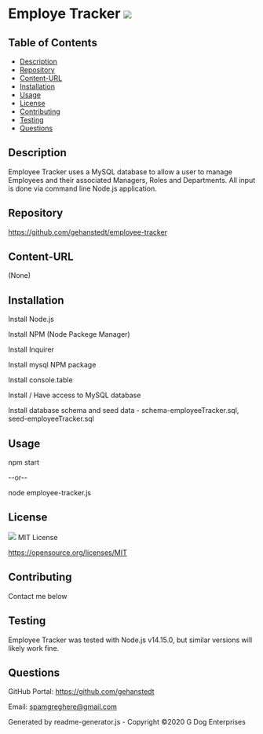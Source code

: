 # Employe Tracker <img src="https://img.shields.io/badge/License-MIT-yellow.svg">
    
## Table of Contents
* [Description](#description)
* [Repository](#repository)
* [Content-URL](#content-url)
* [Installation](#installation)
* [Usage](#usage)
* [License](#license)
* [Contributing](#contributing)
* [Testing](#testing)
* [Questions](#questions)

## Description
Employee Tracker uses a MySQL database to allow a user to manage Employees and their associated Managers, Roles and Departments.  All input is done via command line Node.js application.

## Repository
https://github.com/gehanstedt/employee-tracker

## Content-URL
(None)

## Installation
Install Node.js

Install NPM (Node Packege Manager)

Install Inquirer

Install mysql NPM package

Install console.table 

Install / Have access to MySQL database

Install database schema and seed data - schema-employeeTracker.sql, seed-employeeTracker.sql


## Usage
npm start    

--or-- 

node employee-tracker.js

## License
<img src="https://img.shields.io/badge/License-MIT-yellow.svg"> MIT License

https://opensource.org/licenses/MIT

## Contributing
Contact me below

## Testing
Employee Tracker was tested with Node.js v14.15.0, but similar versions will likely work fine.

## Questions
GitHub Portal:  https://github.com/gehanstedt

Email:  spamgreghere@gmail.com

Generated by readme-generator.js - Copyright ©2020 G Dog Enterprises
      
